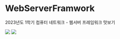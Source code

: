 # WebServerFramwork
2023년도 1학기 컴퓨터 네트워크 - 웹서버 프레임워크 맛보기


<div>
<img src="https://img.shields.io/badge/flask-000000?style=for-the-badge&logo=flask&logoColor=white">
<img src="https://img.shields.io/badge/express-000000?style=for-the-badge&logo=express&logoColor=white">
</div>
